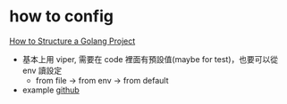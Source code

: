 # how to config
[How to Structure a Golang Project](https://madflojo.medium.com/how-to-structure-a-golang-project-aad7095d70a)
- 基本上用 viper, 需要在 code 裡面有預設值(maybe for test)，也要可以從 env 讀設定
  - from file -> from env -> from default
- example [github](https://gist.github.com/madflojo/33412c123a2e6bbdb84559a7e232b5bc#file-main-go)
